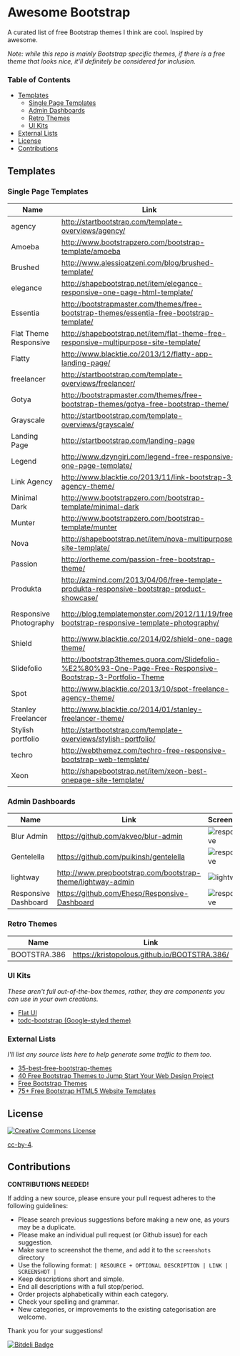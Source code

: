 # Awesome Bootstrap

A curated list of free Bootstrap themes I think are cool. Inspired by awesome.

*Note: while this repo is mainly Bootstrap specific themes, if there is a free theme that looks nice, it'll definitely be considered for inclusion.*

### Table of Contents

- [Templates](#templates)
  - [Single Page Templates](#single-page-templates)
  - [Admin Dashboards](#admin-dashboards)
  - [Retro Themes](#retro-themes)
  - [UI Kits](#ui-kits)
- [External Lists](#external-lists)
- [License](#license)
- [Contributions](#contributions)

## Templates

### Single Page Templates
| Name | Link | Screenshot |
| ---- | ---- | ---------- |
| agency | http://startbootstrap.com/template-overviews/agency/ | ![agency](./screenshots/spa-agency.png) |
| Amoeba | http://www.bootstrapzero.com/bootstrap-template/amoeba | ![amoeba](./screenshots/spa-amoeba.png) |
| Brushed | http://www.alessioatzeni.com/blog/brushed-template/ | ![brushed](./screenshots/spa-brushed.png) |
| elegance | http://shapebootstrap.net/item/elegance-responsive-one-page-html-template/ | ![elegance](./screenshots/spa-elegance.png) |
| Essentia | http://bootstrapmaster.com/themes/free-bootstrap-themes/essentia-free-bootstrap-template/ | ![essentia](./screenshots/spa-essentia.png) |
| Flat Theme Responsive | http://shapebootstrap.net/item/flat-theme-free-responsive-multipurpose-site-template/ | ![flat-theme](./screenshots/spa-flat-theme.png) |
| Flatty | http://www.blacktie.co/2013/12/flatty-app-landing-page/ | ![flatty](./screenshots/spa-flatty.png) |
| freelancer | http://startbootstrap.com/template-overviews/freelancer/ | ![freelancer](./screenshots/spa-freelancer.png) |
| Gotya | http://bootstrapmaster.com/themes/free-bootstrap-themes/gotya-free-bootstrap-theme/ | ![gotya](./screenshots/spa-gotya.png) |
| Grayscale | http://startbootstrap.com/template-overviews/grayscale/ | ![grayscale](./screenshots/spa-grayscale.png) |
| Landing Page | http://startbootstrap.com/landing-page | ![landing-page](./screenshots/spa-landing-page.png) |
| Legend | http://www.dzyngiri.com/legend-free-responsive-one-page-template/ | ![legend](./screenshots/spa-legend.png) |
| Link Agency | http://www.blacktie.co/2013/11/link-bootstrap-3-agency-theme/ | ![link](./screenshots/spa-link.png) |
| Minimal Dark | http://www.bootstrapzero.com/bootstrap-template/minimal-dark | ![minimal-dark](./screenshots/spa-minimal-dark.png) |
| Munter | http://www.bootstrapzero.com/bootstrap-template/munter | ![munter](./screenshots/spa-munter.png) |
| Nova | http://shapebootstrap.net/item/nova-multipurpose-site-template/ | ![nova](./screenshots/spa-nova.png) |
| Passion | http://ortheme.com/passion-free-bootstrap-theme/ | ![passion](./screenshots/spa-passion.png) |
| Produkta | http://azmind.com/2013/04/06/free-template-produkta-responsive-bootstrap-product-showcase/ | ![produkta](./screenshots/spa-produkta.png) |
| Responsive Photography | http://blog.templatemonster.com/2012/11/19/free-bootstrap-responsive-template-photography/ | ![responsive-photography](./screenshots/spa-responsive-photography.png) |
| Shield | http://www.blacktie.co/2014/02/shield-one-page-theme/ | ![shield](./screenshots/spa-shield.png) |
| Slidefolio | http://bootstrap3themes.quora.com/Slidefolio-%E2%80%93-One-Page-Free-Responsive-Bootstrap-3-Portfolio-Theme | ![slidefolio](./screenshots/spa-slidefolio.png) |
| Spot | http://www.blacktie.co/2013/10/spot-freelance-agency-theme/ | ![spot](./screenshots/spa-spot.png) |
| Stanley Freelancer | http://www.blacktie.co/2014/01/stanley-freelancer-theme/ | ![stanley](./screenshots/spa-stanley.png) |
| Stylish portfolio | http://startbootstrap.com/template-overviews/stylish-portfolio/ | ![stylish](./screenshots/spa-stylish.png) |
| techro | http://webthemez.com/techro-free-responsive-bootstrap-web-template/ | ![techro](./screenshots/spa-techro.png) |
| Xeon | http://shapebootstrap.net/item/xeon-best-onepage-site-template/ | ![xeon](./screenshots/spa-xeon.png) |

### Admin Dashboards
| Name | Link | Screenshot |
| ---- | ---- | ---------- |
| Blur Admin | https://github.com/akveo/blur-admin | ![responsive](./screenshots/admin-blur.png) |
| Gentelella | https://github.com/puikinsh/gentelella | ![responsive](./screenshots/admin-gentelella.png) |
| lightway | http://www.prepbootstrap.com/bootstrap-theme/lightway-admin | ![lightway](./screenshots/admin-lightway.png) |
| Responsive Dashboard | https://github.com/Ehesp/Responsive-Dashboard | ![responsive](./screenshots/admin-responsive.png) |

### Retro Themes
| Name | Link | Screenshot |
| ---- | ---- | ---------- |
| BOOTSTRA.386 | https://kristopolous.github.io/BOOTSTRA.386/ | ![word](./screenshots/retro-bootstra.386.png) |

### UI Kits
*These aren't full out-of-the-box themes, rather, they are components you can use in your own creations.*
- [Flat UI](http://designmodo.github.io/Flat-UI/)
- [todc-bootstrap (Google-styled theme)](https://github.com/todc/todc-bootstrap)

### External Lists
*I'll list any source lists here to help generate some traffic to them too.*
- [35-best-free-bootstrap-themes](http://www.downloadnewthemes.com/2014/08/35-best-free-bootstrap-themes.html)
- [40 Free Bootstrap Themes to Jump Start Your Web Design Project](http://savedelete.com/2014/08/15/free-bootstrap-themes/174529)
- [Free Bootstrap Themes](http://www.bootstrappage.com/free_bootstrap_templates.php)
- [75+ Free Bootstrap HTML5 Website Templates](http://webdesignwheel.com/free-bootstrap-html5-website-templates.html)

## License

[![Creative Commons License](http://i.creativecommons.org/l/by/4.0/88x31.png)](http://creativecommons.org/licenses/by/4.0/)

[cc-by-4](https://tldrlegal.com/license/creative-commons-attribution-4.0-international-(cc-by-4)).


## Contributions
**CONTRIBUTIONS NEEDED!**

If adding a new source, please ensure your pull request adheres to the following guidelines:

* Please search previous suggestions before making a new one, as yours may be a duplicate.
* Please make an individual pull request (or Github issue) for each suggestion.
* Make sure to screenshot the theme, and add it to the `screenshots` directory
* Use the following format:  `| RESOURCE + OPTIONAL DESCRIPTION | LINK | SCREENSHOT |`
* Keep descriptions short and simple.
* End all descriptions with a full stop/period.
* Order projects alphabetically within each category.
* Check your spelling and grammar.
* New categories, or improvements to the existing categorisation are welcome.

Thank you for your suggestions!


[![Bitdeli Badge](https://d2weczhvl823v0.cloudfront.net/therebelrobot/awesome-bootstrap/trend.png)](https://bitdeli.com/free "Bitdeli Badge")

